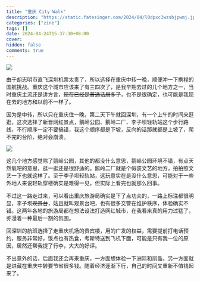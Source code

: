 ```yaml
---
title: "重庆 City Walk"
description: "https://static.fatesinger.com/2024/04/l0dpxc3wzsbjpwmj.jpg"
categories: ["zine"]
tags: []
date: 2024-04-24T15:37:30+08:00
cover:
hidden: false
comments: true
---
```


![](https://static.fatesinger.com/2024/04/l0dpxc3wzsbjpwmj.jpg)

由于胡志明市直飞深圳机票太贵了，所以选择在重庆中转一晚，顺便冲一下携程的国航挑战。重庆这个城市应该来了有三四次了，是我早期去过的几个地方之一，当时重庆主流还是讲方言，~~现在已经是普通话居多了~~，也不是很确定，也可能是我现在去的地方和以前不一样了。

因为是中转，所以只在重庆住一晚，第二天下午就回深圳，有一个上午的时间来逛逛，这次选择了新晋网红景点，鹅岭公园、鹅岭二厂、李子坝轻轨站这个步行路线，不行顺序一定不要搞错，我这个顺序都是下坡，反向的话那就都是上坡了，爬不完的台阶，绝对会崩溃。

![](https://static.fatesinger.com/2024/04/bf7kbvmhrkcivi41.jpg)

这几个地方感觉除了鹅岭公园，其他的都没什么意思，鹅岭公园环境不错，有点天然氧吧的意思，逛一逛还是很舒适的。鹅岭二厂就是个假装文艺的地方，拍拍照文艺一下也就这样了。至于李子坝轻轨站，这玩意实在是没什么意思，可能对于一些外地人来说轻轨穿楼确实是难得一见，但实际上看完也就那么回事。

不过这一路走过来，可以看出重庆旅游局确实是下了点功夫的，一路上标注都很明显，李子坝~~观景台~~，姑且就叫观景台吧，也有很多交警在维护秩序，体验确实不错。这两年各地的旅游局都在想法设法打造网红城市，在我看来真的用力过猛了，弥漫着一种最后一割的氛围。

回深圳的航班选择了走重庆机场的贵宾楼，用的广发的权益，需要提前打电话预约，服务非常好，饭点也有热食，考斯特送到飞机下面，可能是只有我一位的原因，居然还帮我提了行李，大大的好评。

不出意外的话，后面我还会再来重庆，一方面想体验一下洲际和丽晶，另一方面就是进藏在重庆中转要节省很多钱。随着经济逐渐下行，自己的时间又重新不值钱起来了。
